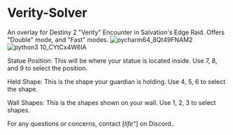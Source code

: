 # Verity-Solver
An overlay for Destiny 2 "Verity" Encounter in Salvation's Edge Raid. Offers "Double" mode, and "Fast" modes.
![pycharm64_8Qt49FNAM2](https://github.com/user-attachments/assets/87357aec-3987-4ad2-b2f2-20fefc828a7f)
![python3 10_CYtCx4W6lA](https://github.com/user-attachments/assets/8c86376c-68e7-4245-ba17-bed4051bfc5a)


Statue Position: This will be where your statue is located inside. Use 7, 8, and 9 to select the position.

Held Shape: This is the shape your guardian is holding. Use 4, 5, 6 to select the shape.

Wall Shapes: This is the shapes shown on your wall. Use 1, 2, 3 to select shapes.



For any questions or concerns, contact [_life_"] on Discord..
